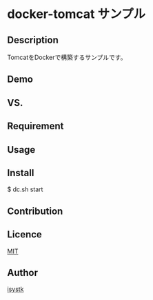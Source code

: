docker-tomcat サンプル
====

## Description

TomcatをDockerで構築するサンプルです。

## Demo

## VS. 

## Requirement

## Usage

## Install

$ dc.sh start

## Contribution

## Licence

[MIT](https://github.com/isystk/docker-tomcat/LICENCE)

## Author

[isystk](https://github.com/isystk)


